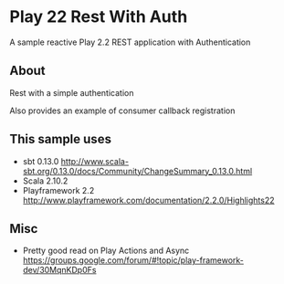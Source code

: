 Play 22 Rest With Auth
=============

A sample reactive Play 2.2 REST application with Authentication


About
--------------

Rest with a simple authentication

Also provides an example of consumer callback registration
 

This sample uses
--------------

* sbt   0.13.0        http://www.scala-sbt.org/0.13.0/docs/Community/ChangeSummary_0.13.0.html
* Scala 2.10.2  
* Playframework 2.2   http://www.playframework.com/documentation/2.2.0/Highlights22


Misc
---------------

* Pretty good read on Play Actions and Async  https://groups.google.com/forum/#!topic/play-framework-dev/30MqnKDp0Fs
